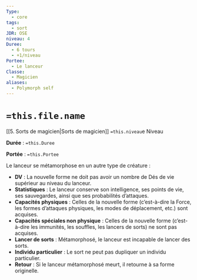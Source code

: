 ```yaml
---
Type:
  - core
tags:
  - sort
JDR: OSE
niveau: 4
Duree:
  - 6 tours
  - +1/niveau
Portee:
  - Le lanceur
Classe:
  - Magicien
aliases:
  - Polymorph self
---
```

# `=this.file.name`  

[[5. Sorts de magicien|Sorts de magicien]] `=this.niveau`e Niveau

**Durée** : `=this.Duree`

**Portée** : `=this.Portee`

Le lanceur se métamorphose en un autre type de créature :

- **DV** : La nouvelle forme ne doit pas avoir un nombre de Dés de vie supérieur au niveau du lanceur.
- **Statistiques** : Le lanceur conserve son intelligence, ses points de vie, ses sauvegardes, ainsi que ses probabilités d’attaques.
- **Capacités physiques** : Celles de la nouvelle forme (c’est-à-dire la Force, les formes d’attaques physiques, les modes de déplacement, etc.) sont acquises.
- **Capacités spéciales non physique** : Celles de la nouvelle forme (c’est-à-dire les immunités, les souffles, les lancers de sorts) ne sont pas acquises.
- **Lancer de sorts** : Métamorphosé, le lanceur est incapable de lancer des sorts.
- **Individu particulier** : Le sort ne peut pas dupliquer un individu particulier.
- **Retour** : Si le lanceur métamorphosé meurt, il retourne à sa forme originelle.
